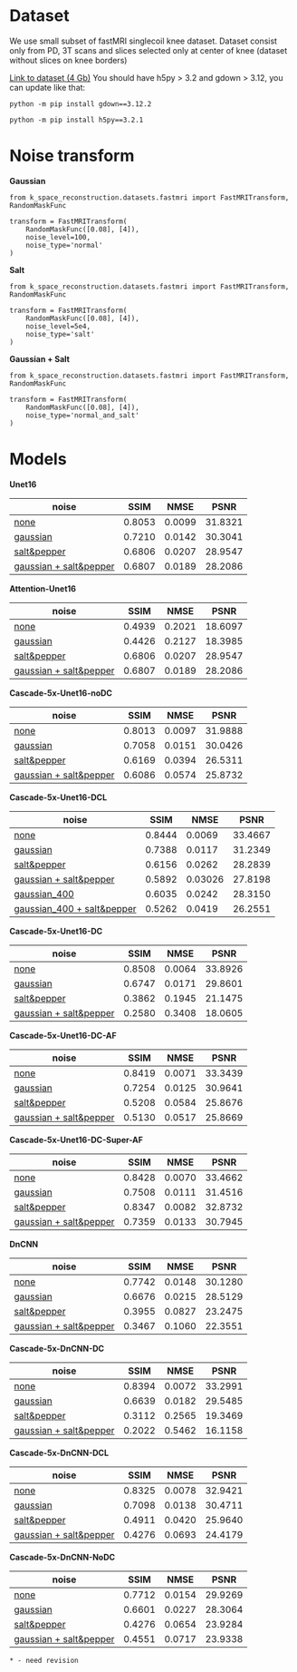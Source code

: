 # **Dataset**

We use small subset of fastMRI singlecoil knee dataset.
Dataset consist only from PD, 3T scans and slices selected only at center of knee (dataset without slices on knee borders)

[Link to dataset (4 Gb)](https://drive.google.com/file/d/1y78Ad6WwQpMGtxfEZlp97A0iV98kAiJN/view?usp=sharing)
You should have h5py > 3.2 and gdown > 3.12, you can update like that:

`python -m pip install gdown==3.12.2`

`python -m pip install h5py==3.2.1`

# **Noise transform**

**Gaussian**
```
from k_space_reconstruction.datasets.fastmri import FastMRITransform, RandomMaskFunc

transform = FastMRITransform(
    RandomMaskFunc([0.08], [4]),
    noise_level=100,
    noise_type='normal'
)
```

**Salt**
```
from k_space_reconstruction.datasets.fastmri import FastMRITransform, RandomMaskFunc

transform = FastMRITransform(
    RandomMaskFunc([0.08], [4]),
    noise_level=5e4,
    noise_type='salt'
)
```

**Gaussian + Salt**
```
from k_space_reconstruction.datasets.fastmri import FastMRITransform, RandomMaskFunc

transform = FastMRITransform(
    RandomMaskFunc([0.08], [4]),
    noise_type='normal_and_salt'
)
```

# **Models**

**Unet16**

| noise       | SSIM   | NMSE   | PSNR    |
|-------------|--------|--------|---------|
| [none](https://drive.google.com/file/d/113DZqjgACZHdRxC3xRERD5hOMZtaRYI_/view?usp=sharing)        | 0.8053 | 0.0099 | 31.8321 |
| [gaussian](https://drive.google.com/file/d/1S9TMhP2g8UOjOpXggO4dPLGq5FLl84S2/view?usp=sharing)    | 0.7210 | 0.0142 | 30.3041 |
| [salt&pepper](https://drive.google.com/file/d/1DhFYzpAnX25jQwMe78l_P17yfvcWdXJx/view?usp=sharing)     | 0.6806 | 0.0207 | 28.9547 |
| [gaussian + salt&pepper](https://drive.google.com/file/d/1puD_V3z87IXsFCqQiiNroeFrI5x1owlI/view?usp=sharing) | 0.6807 | 0.0189 | 28.2086 |

**Attention-Unet16**

| noise       | SSIM   | NMSE   | PSNR    |
|-------------|--------|--------|---------|
| [none](https://drive.google.com/file/d/1pOzpSr4T-VBF50puf0fbdC_0FQSJDSrZ/view?usp=sharing)        | 0.4939 | 0.2021 | 18.6097 |
| [gaussian](https://drive.google.com/file/d/1erIiqUxt5yzkm89552FO-cePM5cuXdty/view?usp=sharing)    | 0.4426 | 0.2127 | 18.3985 |
| [salt&pepper]()     | 0.6806 | 0.0207 | 28.9547 |
| [gaussian + salt&pepper]() | 0.6807 | 0.0189 | 28.2086 |

**Cascade-5x-Unet16-noDC**

| noise       | SSIM   | NMSE   | PSNR    |
|-------------|--------|--------|---------|
| [none](https://drive.google.com/file/d/1AqLmq6SaPaKAfNlGKEdPvJezkU3Kuevx/view?usp=sharing)        | 0.8013 | 0.0097 | 31.9888 |
| [gaussian](https://drive.google.com/file/d/1dXDukIDxyvq1iwCX6xIwx4IzHKSaHD0v/view?usp=sharing) | 0.7058 | 0.0151 | 30.0426 |
| [salt&pepper](https://drive.google.com/file/d/1iLYBxanMpz9wghbt5zlI_6pz0XA_cak6/view?usp=sharing) | 0.6169 | 0.0394 | 26.5311 |
| [gaussian + salt&pepper](https://drive.google.com/file/d/1cme5Fu4kfNa9ZywifJ-VpI28q9gwEWIE/view?usp=sharing)  | 0.6086 | 0.0574 | 25.8732|

**Cascade-5x-Unet16-DCL**

| noise       | SSIM   | NMSE   | PSNR    |
|-------------|--------|--------|---------|
| [none](https://drive.google.com/file/d/1qTMPzKjURdse352d0bKWPQuh5f2Y53-V/view?usp=sharing)        | 0.8444 | 0.0069 | 33.4667 |
| [gaussian](https://drive.google.com/file/d/13dvvJA4K00mr9xXhxpT82vhuvjxnjIF1/view?usp=sharing) | 0.7388 | 0.0117 | 31.2349 |
| [salt&pepper](https://drive.google.com/file/d/13HttRoGv_Oh7lpB0qp7HLI8ZL4rDqqoR/view?usp=sharing) | 0.6156 | 0.0262 | 28.2839 |
| [gaussian + salt&pepper](https://drive.google.com/file/d/1472YeD5lQcbB8fbn5cGP3lXgGB3Maldt/view?usp=sharing)  | 0.5892 | 0.03026 | 27.8198|
| [gaussian_400](https://drive.google.com/file/d/16LiGoQwz0HdtJ2x084Xrld6lqQIMxqxc/view?usp=sharing)    | 0.6035 | 0.0242 | 28.3150 |
| [gaussian_400 + salt&pepper](https://drive.google.com/file/d/1BLTuQywe0lJI6cLfU_35iOEQ131Nzv60/view?usp=sharing)     | 0.5262 | 0.0419 | 26.2551 |

**Cascade-5x-Unet16-DC**

| noise       | SSIM   | NMSE   | PSNR    |
|-------------|--------|--------|---------|
| [none](https://drive.google.com/file/d/13FaJ5itN6OkYoxY_qGy4eyZFwI0YnuL5/view?usp=sharing) | 0.8508 | 0.0064 | 33.8926 |
| [gaussian](https://drive.google.com/file/d/13oQoujDBUKqoMfVRb-vV0eSsiv5gFGQP/view?usp=sharing) | 0.6747 | 0.0171 | 29.8601|
| [salt&pepper](https://drive.google.com/file/d/1D8kk67tjO2lbBPv6xprYTJLqsHi1BlyA/view?usp=sharing)  | 0.3862 | 0.1945 | 21.1475|
| [gaussian + salt&pepper](https://drive.google.com/file/d/14w64gbtbXxab3ad8kMY-tkR8CoEp26ZL/view?usp=sharing) | 0.2580 | 0.3408 | 18.0605|

**Cascade-5x-Unet16-DC-AF**

| noise       | SSIM   | NMSE   | PSNR    |
|-------------|--------|--------|---------|
| [none](https://drive.google.com/file/d/1OWx0XrJ_fjyaiy9JHJfEUtUkSuFL9CgU/view?usp=sharing)                      | 0.8419 | 0.0071 | 33.3439 |
| [gaussian](https://drive.google.com/file/d/1FaGhK7IjxPGUhxgkK_9Zo6xH9AbR8cG1/view?usp=sharing)                  | 0.7254 | 0.0125 | 30.9641 |
| [salt&pepper](https://drive.google.com/file/d/1FaGhK7IjxPGUhxgkK_9Zo6xH9AbR8cG1/view?usp=sharing)               | 0.5208 | 0.0584 | 25.8676 |
| [gaussian + salt&pepper](https://drive.google.com/file/d/1W7cB_OFJz4TkeEP_l07CCiCRf6HKs_Du/view?usp=sharing)    | 0.5130 | 0.0517 | 25.8669 |

**Cascade-5x-Unet16-DC-Super-AF**

| noise       | SSIM   | NMSE   | PSNR    |
|-------------|--------|--------|---------|
| [none](https://drive.google.com/file/d/12Cit-99AY04anWJ-6mFYqih6XoZ9CcyG/view?usp=sharing)                      | 0.8428 | 0.0070 | 33.4662 |
| [gaussian](https://drive.google.com/file/d/1s2vEEkYFaZrS1yRmOQyuDa_J82s6schm/view?usp=sharing)                  | 0.7508 | 0.0111 | 31.4516 |
| [salt&pepper](https://drive.google.com/file/d/1LDYte3YX8U2krChCMO9F4QtUiUhO6d2z/view?usp=sharing)               | 0.8347 | 0.0082 | 32.8732 |
| [gaussian + salt&pepper](https://drive.google.com/file/d/12ZJL3v_GF7GHRMk6AH5Vye2J0XZMkPki/view?usp=sharing)    | 0.7359 | 0.0133 | 30.7945 |

**DnCNN**

| noise       | SSIM   | NMSE   | PSNR    |
|-------------|--------|--------|---------|
| [none](https://drive.google.com/file/d/1vjjsO20eXZ-BwsgHVk23L7NPmATr_COx/view?usp=sharing)        | 0.7742 | 0.0148 | 30.1280 |
| [gaussian](https://drive.google.com/file/d/16h0qD7d5cCVnzkKOCJlttBCdbz2oCTuP/view?usp=sharing)    | 0.6676      | 0.0215      | 28.5129       |
| [salt&pepper](https://drive.google.com/file/d/1paKZwqWPqoRmc3crRtiJ7TQNmQ5F7GqO/view?usp=sharing)     | 0.3955      | 0.0827      | 23.2475       |
| [gaussian + salt&pepper](https://drive.google.com/file/d/1fsARjj3pvoCNbshdPC14OWEqcilkCZf9/view?usp=sharing) | 0.3467      | 0.1060      | 22.3551       |

**Cascade-5x-DnCNN-DC**

| noise       | SSIM   | NMSE   | PSNR    |
|-------------|--------|--------|---------|
| [none](https://drive.google.com/file/d/1sW2ZOBf26UkViBRBpUDesHPxlILUaoiS/view?usp=sharing)        | 0.8394 | 0.0072 | 33.2991 |
| [gaussian](https://drive.google.com/file/d/1df7xelNU7QNY9tuqoMjUeePCdpZbW0S1/view?usp=sharing)    | 0.6639      | 0.0182      | 29.5485       |
| [salt&pepper](https://drive.google.com/file/d/1BYWryHtXWSkRlP1l-frp6z_hRJU-DQjY/view?usp=sharing)     | 0.3112      | 0.2565      | 19.3469       |
| [gaussian + salt&pepper](https://drive.google.com/file/d/1HRlUVJXR-ps6Cz-t355ODa0FNbqxYxNy/view?usp=sharing) | 0.2022      | 0.5462      | 16.1158       |

**Cascade-5x-DnCNN-DCL**

| noise       | SSIM   | NMSE   | PSNR    |
|-------------|--------|--------|---------|
| [none](https://drive.google.com/file/d/1P0cOfqj4CeqtGTZyj0gg_zUi0gEdokTo/view?usp=sharing)        | 0.8325 | 0.0078 | 32.9421 |
| [gaussian](https://drive.google.com/file/d/1bkfvY6573ZWt752kFiy4NhD6P_B0sUgX/view?usp=sharing)    | 0.7098      | 0.0138      | 30.4711       |
| [salt&pepper](https://drive.google.com/file/d/1jzMuxcEW2tOgrQ8U8VBVR8nOe8GCUJtq/view?usp=sharing)     | 0.4911      | 0.0420      | 25.9640       |
| [gaussian + salt&pepper](https://drive.google.com/file/d/1TuPPuht1OwfwJ_9xuikWOjHAY_xt9R8y/view?usp=sharing) | 0.4276      | 0.0693      | 24.4179       |


**Cascade-5x-DnCNN-NoDC**

| noise       | SSIM   | NMSE   | PSNR    |
|-------------|--------|--------|---------|
| [none](https://drive.google.com/file/d/1iUbaZcwKAAW7IE26070Yj4v6WJc5fEKr/view?usp=sharing)        | 0.7712 | 0.0154 | 29.9269 |
| [gaussian](https://drive.google.com/file/d/1_le3Kd2jMBFXkuTC2AGUfiwtqyQJiqTU/view?usp=sharing)    | 0.6601      | 0.0227      | 28.3064       |
| [salt&pepper](https://drive.google.com/file/d/1MZM0I9Njqq6embB8x4bHEZ27Y2ikpXPO/view?usp=sharing)     | 0.4276      | 0.0654      | 23.9284       |
| [gaussian + salt&pepper](https://drive.google.com/file/d/1MBrILGhitdZQzmDk0gbES7HvaEnb7baL/view?usp=sharing) | 0.4551      | 0.0717      | 23.9338       |

    * - need revision
